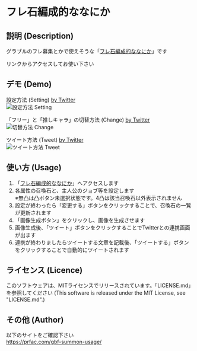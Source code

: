 # フレ石編成的ななにか

## 説明 (Description)
グラブルのフレ募集とかで使えそうな「[フレ石編成的ななにか](https://prfac.com/gbf/summon/)」です

リンクからアクセスしてお使い下さい

## デモ (Demo)
設定方法 (Setting)
[by Twitter](https://twitter.com/micelle9/status/854295977867358208)  
![設定方法 Setting](https://prfac.com/wp-content/uploads/2017/07/gif-bb0d5ca030.gif)

「フリー」と「推しキャラ」の切替方法 (Change)
[by Twitter](https://twitter.com/micelle9/status/859320723084410880)  
![切替方法 Change](https://prfac.com/wp-content/uploads/2017/07/gif-b6238bf97c.gif)

ツイート方法 (Tweet)
[by Twitter](https://twitter.com/micelle9/status/881114761114533888)  
![ツイート方法 Tweet](https://prfac.com/wp-content/uploads/2017/07/gif-0be337aad0.gif)

## 使い方 (Usage)
1. 「[フレ石編成的ななにか](https://prfac.com/gbf/summon/)」へアクセスします
2. 各属性の召喚石と、主人公のジョブ等を設定します  
   ※無凸は凸ボタン未選択状態です。4凸は該当召喚石以外表示されません
3. 設定が終わったら「変更する」ボタンをクリックすることで、召喚石の一覧が更新されます
4. 「画像生成ボタン」をクリックし、画像を生成させます
5. 画像生成後、「ツイート」ボタンをクリックすることでTwitterとの連携画面が出ます
6. 連携が終わりましたらツイートする文章を記載後、「ツイートする」ボタンをクリックすることで自動的にツイートされます

## ライセンス (Licence)
このソフトウェアは、MITライセンスでリリースされています。「LICENSE.md」を参照してください (This software is released under the MIT License, see "LICENSE.md".)

## その他 (Author)
以下のサイトをご確認下さい  
<https://prfac.com/gbf-summon-usage/>
